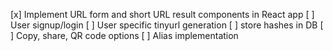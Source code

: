 [x] Implement URL form and short URL result components in React app
[ ] User signup/login
[ ] User specific tinyurl generation
[ ] store hashes in DB
[ ] Copy, share, QR code options
[ ] Alias implementation
